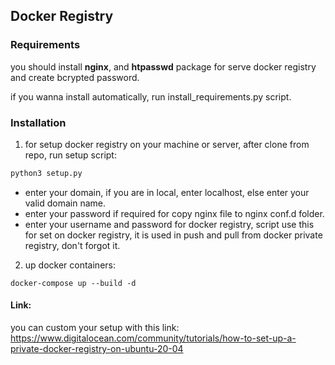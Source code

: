 ## Docker Registry

### Requirements

you should install **nginx**, and **htpasswd** package for serve docker registry and create bcrypted password.

if you wanna install automatically, run install_requirements.py script.

### Installation

1. for setup docker registry on your machine or server, after clone from repo, run setup script:
```python
python3 setup.py
```

* enter your domain, if you are in local, enter localhost, else enter your valid domain name.
* enter your password if required for copy nginx file to nginx conf.d folder.
* enter your username and password for docker registry, script use this for set on docker registry, it is used in push and pull from docker private registry, don't forgot it.

2. up docker containers:
```
docker-compose up --build -d
```

#### Link:
you can custom your setup with this link: https://www.digitalocean.com/community/tutorials/how-to-set-up-a-private-docker-registry-on-ubuntu-20-04
